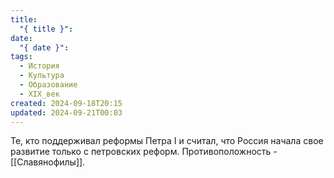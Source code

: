 ```yaml
---
title:
  "{ title }": 
date:
  "{ date }": 
tags:
  - История
  - Культура
  - Образование
  - XIX_век
created: 2024-09-18T20:15
updated: 2024-09-21T00:03
---
```

Те, кто поддерживал реформы Петра I и считал, что Россия начала свое развитие только с петровских реформ. Противоположность - [[Славянофилы]].
 

